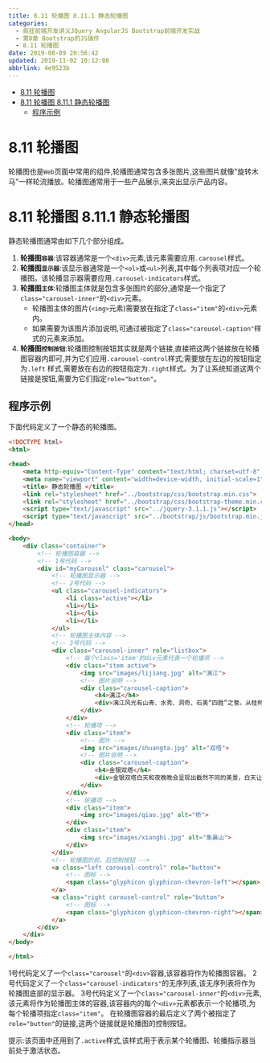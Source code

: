 ```yaml
---
title: 8.11 轮播图 8.11.1 静态轮播图
categories: 
  - 疯狂前端开发讲义JQuery AngularJS Bootstrap前端开发实战
  - 第8章 Bootstrap的JS插件
  - 8.11 轮播图
date: 2019-08-09 20:56:42
updated: 2019-11-02 10:12:08
abbrlink: 4e9523b
---
```

<div id='my_toc'>

- [8.11 轮播图](/JavaReadingNotes/4e9523b/#8-11-轮播图)
- [8.11 轮播图 8.11.1 静态轮播图](/JavaReadingNotes/4e9523b/#8-11-轮播图-8-11-1-静态轮播图)
    - [程序示例](/JavaReadingNotes/4e9523b/#程序示例)

</div>
<!--more-->
<script>if (navigator.platform.toLowerCase() == 'win32'){document.getElementById('my_toc').style.display = 'none';}</script>

<!--end-->
<!--SSTStart-->
# 8.11 轮播图 #
轮播图也是`Web`页面中常用的组件,轮播图通常包含多张图片,这些图片就像"旋转木马"一样轮流播放。轮播图通常用于一些产品展示,来突出显示产品内容。
# 8.11 轮播图 8.11.1 静态轮播图 #
静态轮播图通常由如下几个部分组成。
1. **轮播图`容器`**:该容器通常是一个`<div>`元素,该元素需要应用`.carousel`样式。
2. **轮播图`显示器`**:该显示器通常是一个`<ol>`或`<ul>`列表,其中每个列表项对应一个轮播图。该轮播显示器需要应用`.carousel-indicators`样式。
3. **轮播图`主体`**:轮播图主体就是包含多张图片的部分,通常是一个指定了`class="carousel-inner"`的`<div>`元素。
    - 轮播图主体的图片(`<img>`元素)需要放在指定了`class="item"`的`<div>`元素内。
    - 如果需要为该图片添加说明,可通过被指定了`class="carousel-caption"`样式的元素来添加。
4. **轮播图`控制按钮`**:轮播图控制按钮其实就是两个链接,直接把这两个链接放在轮播图容器内即可,并为它们应用`.carousel-control`样式;需要放在左边的按钮指定为`.left` 样式,需要放在右边的按钮指定为`.right`样式。为了让系统知道这两个链接是按钮,需要为它们指定`role="button"`。

## 程序示例 ##
下面代码定义了一个静态的轮播图。
```html
<!DOCTYPE html>
<html>

<head>
	<meta http-equiv="Content-Type" content="text/html; charset=utf-8" />
	<meta name="viewport" content="width=device-width, initial-scale=1">
	<title> 静态轮播图 </title>
	<link rel="stylesheet" href="../bootstrap/css/bootstrap.min.css">
	<link rel="stylesheet" href="../bootstrap/css/bootstrap-theme.min.css">
	<script type="text/javascript" src="../jquery-3.1.1.js"></script>
	<script type="text/javascript" src="../bootstrap/js/bootstrap.min.js"></script>
</head>

<body>
	<div class="container">
		<!-- 轮播图容器 -->
		<!-- 1号代码 -->
		<div id="myCarousel" class="carousel">
			<!-- 轮播图显示器 -->
			<!-- 2号代码 -->
			<ul class="carousel-indicators">
				<li class="active"></li>
				<li></li>
				<li></li>
				<li></li>
			</ul>
			<!-- 轮播图主体内容 -->
			<!-- 3号代码 -->
			<div class="carousel-inner" role="listbox">
				<!-- 每个class='item'的div元素代表一个轮播项 -->
				<div class="item active">
					<img src="images/lijiang.jpg" alt="漓江">
					<!-- 图片说明 -->
					<div class="carousel-caption">
						<h4>漓江</h4>
						<div>漓江风光有山青、水秀、洞奇、石美“四胜”之誉。从桂林至阳朔的83公里漓江河段，集中了桂林山水的精华，令人有“舟行碧波上，人在画中游”之感。</div>
					</div>
				</div>
				<!-- 轮播项 -->
				<div class="item">
					<!-- 图片 -->
					<img src="images/shuangta.jpg" alt="双塔">
					<!-- 图片说明 -->
					<div class="carousel-caption">
						<h4>金银双塔</h4>
						<div>金银双塔白天和夜晚晚会呈现出截然不同的美景，白天让人觉得庄严、肃穆，而当夜幕降临，在灯光的映照下，则给人以亲切温馨的感觉。</div>
					</div>
				</div>
				<!-- 轮播项 -->
				<div class="item">
					<img src="images/qiao.jpg" alt="桥">
				</div>
				<div class="item">
					<img src="images/xiangbi.jpg" alt="象鼻山">
				</div>
			</div>
			<!-- 轮播图的前、后控制按钮 -->
			<a class="left carousel-control" role="button">
				<!-- 图标 -->
				<span class="glyphicon glyphicon-chevron-left"></span>
			</a>
			<a class="right carousel-control" role="button">
				<!-- 图标 -->
				<span class="glyphicon glyphicon-chevron-right"></span>
			</a>
		</div>
	</div>
</body>

</html>
```
1号代码定义了一个`class="carousel"`的`<div>`容器,该容器将作为轮播图容器。
2号代码定义了一个`class="carousel-indicators"`的无序列表,该无序列表将作为轮播图底部的显示器。
3号代码定义了一个`class="carousel-inner"`的`<div>`元素,该元素将作为轮播图主体的容器,该容器内的每个`<div>`元素都表示一个轮播项,为每个轮播项指定`class="item"`。
在轮播图容器的最后定义了两个被指定了`role="button"`的链接,这两个链接就是轮播图的控制按钮。

提示:该页面中还用到了`.active`样式,该样式用于表示某个轮播图、轮播指示器当前处于激活状态。
<!--SSTStop-->

